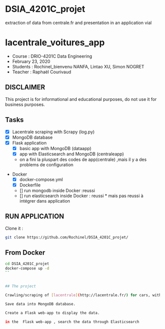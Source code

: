 # DSIA_4201C_projet
extraction of data from centrale.fr and presentation in an application vial

# lacentrale_voitures_app

- Course : DRIO-4201C Data Engineering
- February 23, 2020
- Students : Rochinel_bienvenu NANFA, Lintao XU, Simon NOGRET
- Teacher : Raphaël Courivaud

## DISCLAIMER

This project is for informational and educational purposes, do not use it for business purposes.

## Tasks

- [x] Lacentrale scraping with Scrapy (log.py)
- [x] MongoDB database
- [x] Flask application
    - [x] basic app with MongoDB (dataapp)
	- [x] app with Elasticsearch and MongoDB (centraleapp)
	- on a fini la pluspart des codes de app(centrale) ,mais il y a des problems de configuration
-  Docker
	- [x] docker-compose.yml
	- [x] Dockerfile
	- [] run mongodb inside Docker :reussi
	- [] run elasticsearch inside Docker : reussi * mais pas reussi à intégrer dans application


## RUN APPLICATION 

Clone it :

```bash
git clone https://github.com/Rochinel/DSIA_4201C_projet/
```

## From Docker

```bash
cd DSIA_4201C_projet
docker-compose up -d
``


## The project

Crawling/scraping of [lacentrale](http://lacentrale.fr/) for cars, with Scrapy.

Save data into MongoDB database.

Create a Flask web-app to display the data.

in the  Flask web-app , search the data through Elasticsearch

